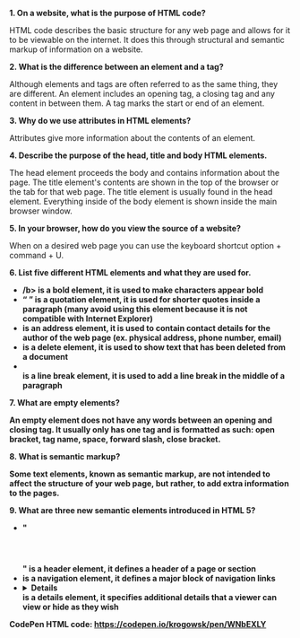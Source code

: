 **1.  On a website, what is the purpose of HTML code?**


HTML code describes the basic structure for any web page and allows for it to be viewable on the internet.  It does this through structural and semantic markup of information on a website.


**2.  What is the difference between an element and a tag?**


Although elements and tags are often referred to as the same thing, they are different.  An element includes an opening tag, a closing tag and any content in between them.  A tag marks the start or end of an element.


**3.  Why do we use attributes in HTML elements?**


Attributes give more information about the contents of an element.  


**4.  Describe the purpose of the head, title and body HTML elements.**


The head element proceeds the body and contains information about the page.  The title element's contents are shown in the top of the browser or the tab for that web page.  The title element is usually found in the head element.  Everything inside of the body element is shown inside the main browser window.  


**5.  In your browser, how do you view the source of a website?**


When on a desired web page you can use the keyboard shortcut option + command + U.


**6.  List five different HTML elements and what they are used for.**


-  **<b> /b>** is a bold element, it is used to make characters appear bold
-  **<q> </q>** is a quotation element, it is used for shorter quotes inside a paragraph (many avoid using this element because it is not compatible with Internet Explorer)
-  **<address> </address>** is an address element, it is used to contain contact details for the author of the web page (ex. physical address, phone number, email)
-  **<del> </del>** is a delete element, it is used to show text that has been deleted from a document
-  **<br />** is a line break element, it is used to add a line break in the middle of a paragraph


**7.  What are empty elements?**


An empty element does not have any words between an opening and closing tag.  It usually only has one tag and is formatted as such:  open bracket, tag name, space, forward slash, close bracket.


**8.  What is semantic markup?**


Some text elements, known as semantic markup, are not intended to affect the structure of your web page, but rather, to add extra information to the pages.  


**9.  What are three new semantic elements introduced in HTML 5?**


- "**<header></header>**" is a header element, it defines a header of a page or section
- **<nav> </nav>** is a navigation element, it defines a major block of navigation links
- **<details> </details>** is a details element, it specifies additional details that a viewer can view or hide as they wish


CodePen HTML code: https://codepen.io/krogowsk/pen/WNbEXLY
